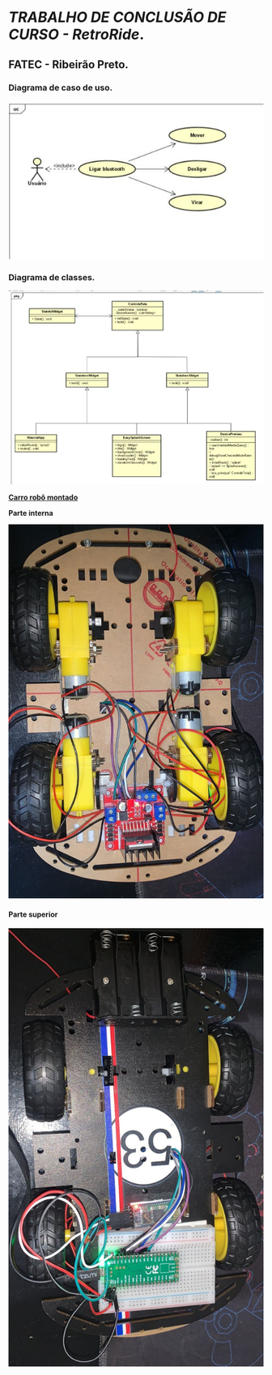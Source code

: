 # *TRABALHO DE CONCLUSÃO DE CURSO - RetroRide*.

## FATEC - Ribeirão Preto.

### Diagrama de caso de uso.

<img src="assets/diagrama01.jpeg" alt="Texto Alternativo">

### Diagrama de classes.

<img src="assets/diagrama02.jpeg" alt="Texto Alternativo">

**<u>Carro robô montado</u>**


**Parte interna**

<img src="assets/carro_parte_interna.jpeg" alt="Texto Alternativo">

#### **Parte superior**

<img src="assets/carro_parte_superior.jpeg" alt="Texto Alternativo">


